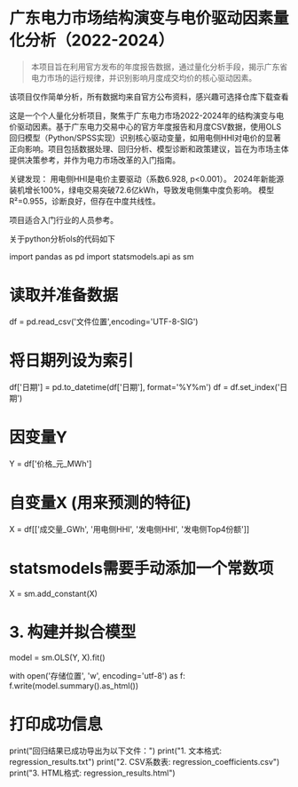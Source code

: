 # 广东电力市场结构演变与电价驱动因素量化分析（2022-2024）
> 本项目旨在利用官方发布的年度报告数据，通过量化分析手段，揭示广东省电力市场的运行规律，并识别影响月度成交均价的核心驱动因素。

该项目仅作简单分析，所有数据均来自官方公布资料，感兴趣可选择仓库下载查看

这是一个个人量化分析项目，聚焦于广东电力市场2022-2024年的结构演变与电价驱动因素。基于广东电力交易中心的官方年度报告和月度CSV数据，使用OLS回归模型（Python/SPSS实现）识别核心驱动变量，如用电侧HHI对电价的显著正向影响。项目包括数据处理、回归分析、模型诊断和政策建议，旨在为市场主体提供决策参考，并作为电力市场改革的入门指南。

关键发现：
用电侧HHI是电价主要驱动（系数6.928, p<0.001）。
2024年新能源装机增长100%，绿电交易突破72.6亿kWh，导致发电侧集中度负影响。
模型R²=0.955，诊断良好，但存在中度共线性。

项目适合入门行业的人员参考。

关于python分析ols的代码如下

import pandas as pd
import statsmodels.api as sm

# 读取并准备数据
df = pd.read_csv('文件位置',encoding='UTF-8-SIG')

# 将日期列设为索引
df['日期'] = pd.to_datetime(df['日期'], format='%Y%m')
df = df.set_index('日期')


# 因变量Y
Y = df['价格_元_MWh']

# 自变量X (用来预测的特征)
X = df[['成交量_GWh', '用电侧HHI', '发电侧HHI', '发电侧Top4份额']]

# statsmodels需要手动添加一个常数项
X = sm.add_constant(X)

# 3. 构建并拟合模型
model = sm.OLS(Y, X).fit()

with open('存储位置', 'w', encoding='utf-8') as f:
    f.write(model.summary().as_html())

# 打印成功信息
print("回归结果已成功导出为以下文件：")
print("1. 文本格式: regression_results.txt")
print("2. CSV系数表: regression_coefficients.csv")
print("3. HTML格式: regression_results.html")

